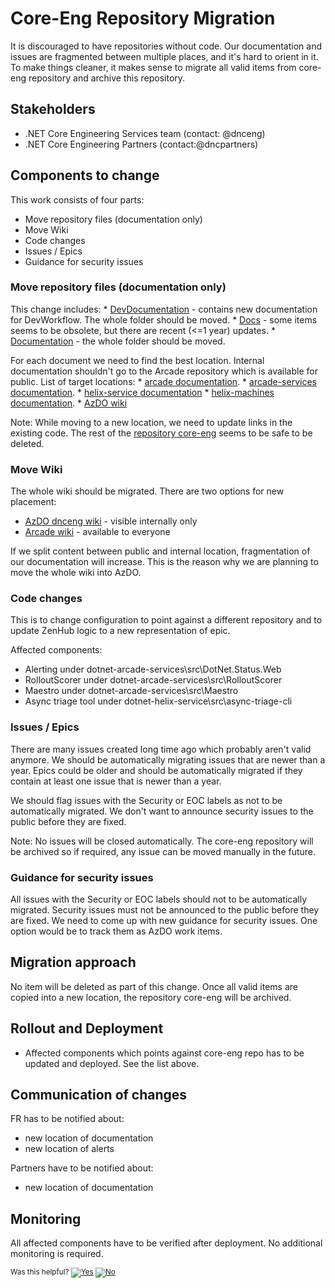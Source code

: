 # Core-Eng Repository Migration

It is discouraged to have repositories without code. Our documentation and issues are fragmented between multiple places, and it's hard to orient in it. To make things cleaner, it makes sense to migrate all valid items from core-eng repository and archive this repository.


## Stakeholders

* .NET Core Engineering Services team (contact: @dnceng)
* .NET Core Engineering Partners (contact:@dncpartners)


## Components to change

This work consists of four parts:
* Move repository files (documentation only)
* Move Wiki
* Code changes
* Issues / Epics
* Guidance for security issues

### Move repository files (documentation only)
This change includes:
    * [DevDocumentation](https://github.com/dotnet/core-eng/tree/main/DevDocumentation/DevWorkflow/Design) - contains new documentation for DevWorkflow. The whole folder should be moved.
    * [Docs](https://github.com/dotnet/core-eng/tree/main/docs) - some items seems to be obsolete, but there are recent (<=1 year) updates.
    * [Documentation](https://github.com/dotnet/core-eng/tree/main/Documentation) - the whole folder should be moved.

For each document we need to find the best location. Internal documentation shouldn't go to the Arcade repository which is available for public. List of target locations:
    * [arcade documentation](https://github.com/dotnet/arcade/tree/main/Documentation).
    * [arcade-services documentation](https://github.com/dotnet/arcade-services/tree/main/docs).
    * [helix-service documentation](https://dev.azure.com/dnceng/internal/_git/dotnet-helix-service?path=/docs)
    * [helix-machines documentation](https://dev.azure.com/dnceng/internal/_git/dotnet-helix-machines).
    * [AzDO wiki](https://dev.azure.com/dnceng/internal/_wiki/wikis/internal.wiki/1/Home)

Note: While moving to a new location, we need to update links in the existing code. The rest of the [repository core-eng](https://github.com/dotnet/core-eng) seems to be safe to be deleted.

### Move Wiki

The whole wiki should be migrated. There are two options for new placement:
* [AzDO dnceng wiki](https://dev.azure.com/dnceng/internal/_wiki/wikis/internal.wiki/1/Home) - visible internally only
* [Arcade wiki](https://github.com/dotnet/arcade/wiki) - available to everyone

If we split content between public and internal location, fragmentation of our documentation will increase. This is the reason why we are planning to move the whole wiki into AzDO.

### Code changes

This is to change configuration to point against a different repository and to update ZenHub logic to a new representation of epic.

Affected components:
* Alerting under dotnet-arcade-services\src\DotNet.Status.Web
* RolloutScorer under dotnet-arcade-services\src\RolloutScorer
* Maestro under dotnet-arcade-services\src\Maestro
* Async triage tool under dotnet-helix-service\src\async-triage-cli

### Issues / Epics

There are many issues created long time ago which probably aren't valid anymore. We should be automatically migrating issues that are newer than a year. Epics could be older and should be automatically migrated if they contain at least one issue that is newer than a year.

We should flag issues with the Security or EOC labels as not to be automatically migrated. We don't want to announce security issues to the public before they are fixed.

Note: No issues will be closed automatically. The core-eng repository will be archived so if required, any issue can be moved manually in the future.

### Guidance for security issues

All issues with the Security or EOC labels should not to be automatically migrated. Security issues must not be announced to the public before they are fixed. We need to come up with new guidance for security issues. One option would be to track them as AzDO work items.


## Migration approach

No item will be deleted as part of this change. Once all valid items are copied into a new location, the repository core-eng will be archived.

## Rollout and Deployment

* Affected components which points against core-eng repo has to be updated and deployed. See the list above.

## Communication of changes

FR has to be notified about:
* new location of documentation
* new location of alerts

Partners have to be notified about:
* new location of documentation

## Monitoring

All affected components have to be verified after deployment. No additional monitoring is required.

<!-- Begin Generated Content: Doc Feedback -->
<sub>Was this helpful? [![Yes](https://helix.dot.net/f/ip/5?p=Documentation%5CTeamProcess%5COne-Pagers%5Ccore-eng-repository-migration-15084.md)](https://helix.dot.net/f/p/5?p=Documentation%5CTeamProcess%5COne-Pagers%5Ccore-eng-repository-migration-15084.md) [![No](https://helix.dot.net/f/in)](https://helix.dot.net/f/n/5?p=Documentation%5CTeamProcess%5COne-Pagers%5Ccore-eng-repository-migration-15084.md)</sub>
<!-- End Generated Content-->
